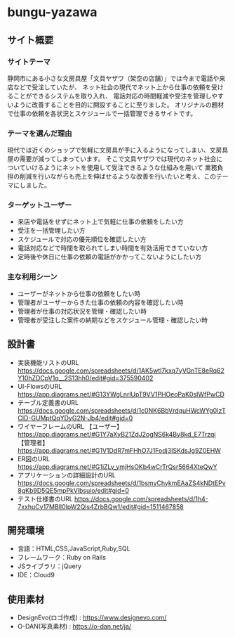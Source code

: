 # bungu-yazawa

## サイト概要
### サイトテーマ
静岡市にある小さな文房具屋「文具ヤザワ（架空の店舗）」では今まで電話や来店などで受注していたが、
ネット社会の現代でネット上から仕事の依頼を受けることができるシステムを取り入れ、
電話対応の時間軽減や受注を管理しやすいように改善することを目的に開設することに至りました。
オリジナルの題材で仕事の依頼を各状況とスケジュールで一括管理できるサイトです。

### テーマを選んだ理由
現代では近くのショップで気軽に文房具が手に入るようになってしまい、文房具屋の需要が減ってしまっています。
そこで文具ヤザワでは現代のネット社会についていけるようにネットを使用して受注できるような仕組みを用いて
業務負担の削減を行いながらも売上を伸ばせるような改善を行いたいと考え、このテーマにしました。

### ターゲットユーザー
- 来店や電話をせずにネット上で気軽に仕事の依頼をしたい方
- 受注を一括管理したい方
- スケジュールで対応の優先順位を確認したい方
- 電話対応などで時間を取られてしまい時間を有効活用できていない方
- 定時後や休日に仕事の依頼の電話がかかってこないようにしたい方

### 主な利用シーン
- ユーザーがネットから仕事の依頼をしたい時
- 管理者がユーザーからきた仕事の依頼の内容を確認したい時
- 管理者が仕事の対応状況を管理・確認したい時
- 管理者が受注した案件の納期などをスケジュール管理・確認したい時

## 設計書
-  実装機能リストのURL
https://docs.google.com/spreadsheets/d/1AK5wtl7kxq7yVGnTE8eRq62Y10hZDCpV1q__2S13hh0/edit#gid=375590402
-  UI-FlowsのURL
https://app.diagrams.net/#G13YWgLnrlUpT9VV1PHOeoPaK0sIWfPwCD
-  テーブル定義書のURL
https://docs.google.com/spreadsheets/d/1c0NK6BbVrdquHWcWYg0IzTCID-GUMptQqYDyG2N-Jb4/edit#gid=0
-  ワイヤーフレームのURL
【ユーザー】https://app.diagrams.net/#G1Y7aXyB21ZdJ2ogNS6k4By8kd_E7Trzqi
【管理者】https://app.diagrams.net/#G1V1DdR7mFHhO7J1Fodj3ISKdsJg9Z0EHW
-  ER図のURL
https://app.diagrams.net/#G1jZLv_ymjHsOKb4wCrTrQsr5664XteQwY
-  アプリケーションの詳細設計のURL
https://docs.google.com/spreadsheets/d/1bsmyChykmEAaZS4kNDtEPv8gKb9D5QE5mpPkVlbsuio/edit#gid=0
-  テスト仕様書のURL
https://docs.google.com/spreadsheets/d/1h4-7xxhuCy17MBlI0lpW2Qis4ZrbBQw1/edit#gid=1511467858

## 開発環境
- 言語：HTML,CSS,JavaScript,Ruby,SQL
- フレームワーク：Ruby on Rails
- JSライブラリ：jQuery
- IDE：Cloud9

## 使用素材
- DesignEvo(ロゴ作成) : https://www.designevo.com/
- O-DAN(写真素材) : https://o-dan.net/ja/
